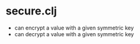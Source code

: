 # secure.clj

- can encrypt a value with a given symmetric key
- can decrypt a value with a given symmetric key
